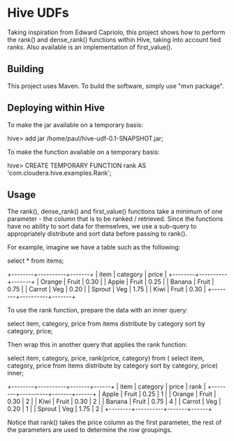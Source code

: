 Hive UDFs
=========

Taking inspiration from Edward Capriolo, this project shows how to perform the rank() and dense_rank() functions
within Hive, taking into account tied ranks. Also available is an implementation of first_value().


Building
--------

This project uses Maven. To build the software, simply use "mvn package".


Deploying within Hive
---------------------

To make the jar available on a temporary basis:

  hive> add jar /home/paul/hive-udf-0.1-SNAPSHOT.jar;

To make the function available on a temporary basis:

  hive> CREATE TEMPORARY FUNCTION rank AS 'com.cloudera.hive.examples.Rank';


Usage
-----

The rank(), dense_rank() and first_value() functions take a minimum of one parameter - the column that is to be ranked / retrieved. Since the
functions have no ability to sort data for themselves, we use a sub-query to appropriately distribute and sort data before passing to rank().

For example, imagine we have a table such as the following:

select * from items;

+--------+----------+-------+
| item   | category | price |
+--------+----------+-------+
| Orange | Fruit    | 0.30  |
| Apple  | Fruit    | 0.25  |
| Banana | Fruit    | 0.75  |
| Carrot | Veg      | 0.20  |
| Sprout | Veg      | 1.75  |
| Kiwi   | Fruit    | 0.30  |
+--------+----------+-------+

To use the rank function, prepare the data with an inner query:

  select item, category, price from items distribute by category sort by category, price;

Then wrap this in another query that applies the rank function:

  select item, category, price, rank(price, category) from (
    select item, category, price from items distribute by category sort by category, price) inner;

+--------+----------+-------+------+
| item   | category | price | rank |
+--------+----------+-------+------+
| Apple  | Fruit    | 0.25  | 1    |
| Orange | Fruit    | 0.30  | 2    |
| Kiwi   | Fruit    | 0.30  | 2    |
| Banana | Fruit    | 0.75  | 4    |
| Carrot | Veg      | 0.20  | 1    |
| Sprout | Veg      | 1.75  | 2    |
+--------+----------+-------+------+

Notice that rank() takes the price column as the first parameter, the rest of the parameters are used to determine the row groupings.